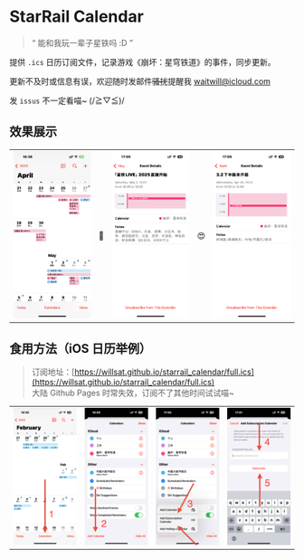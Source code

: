 # StarRail Calendar

> “ 能和我玩一辈子星铁吗 :D ”

提供 `.ics` 日历订阅文件，记录游戏《崩坏：星穹铁道》的事件，同步更新。

更新不及时或信息有误，欢迎随时发邮件~~骚扰~~提醒我 waitwill@icloud.com

发 `issus` 不一定看喵~ (/≧▽≦)/

## 效果展示

<table>
    <tr>
        <td><img src="assets/01.PNG" /></td>
        <td>🤪</td>
        <td><img src="assets/02.PNG" /></td>
        <td>😍</td>
        <td><img src="assets/03.PNG" /></td>
    </tr>
</table>

## 食用方法（iOS 日历举例）

> 订阅地址：[https://willsat.github.io/starrail_calendar/full.ics](https://willsat.github.io/starrail_calendar/full.ics)  
> 大陆 Github Pages 时常失效，订阅不了其他时间试试喵~

<table>
    <tr>
        <td><img src="assets/step1.JPEG" /></td>
        <td><img src="assets/step2.JPEG" /></td>
        <td><img src="assets/step3.JPEG" /></td>
        <td><img src="assets/step4.JPEG" /></td>
    </tr>
</table>
